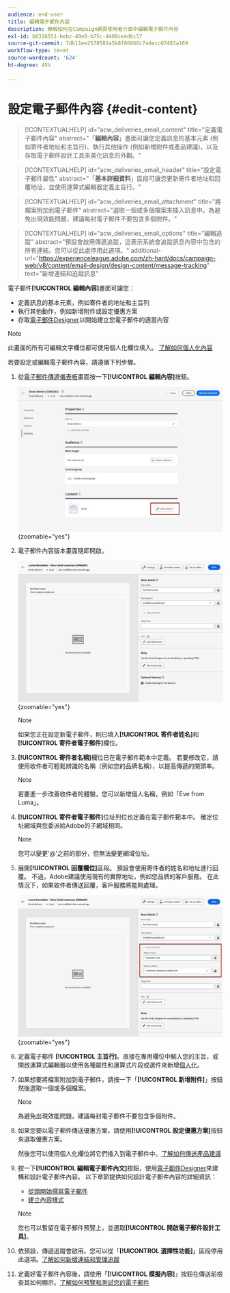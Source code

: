 ```yaml
---
audience: end-user
title: 編輯電子郵件內容
description: 瞭解如何在Campaign網頁使用者介面中編輯電子郵件內容
exl-id: b6316551-bebc-40e0-b75c-4408ce4d6c57
source-git-commit: 7db11ee2578502a5b8f86660c7adecc07483a169
workflow-type: tm+mt
source-wordcount: '624'
ht-degree: 45%

---
```


# 設定電子郵件內容 {#edit-content}

>[!CONTEXTUALHELP]
>id="acw_deliveries_email_content"
>title="定義電子郵件內容"
>abstract="「**編輯內容**」畫面可讓您定義訊息的基本元素 (例如寄件者地址和主旨行)、執行其他操作 (例如新增附件或產品建議)，以及存取電子郵件設計工具來美化訊息的外觀。"

>[!CONTEXTUALHELP]
>id="acw_deliveries_email_header"
>title="設定電子郵件屬性"
>abstract="「**基本詳細資料**」區段可讓您更新寄件者地址和回覆地址，並使用運算式編輯器定義主旨行。"

>[!CONTEXTUALHELP]
>id="acw_deliveries_email_attachment"
>title="將檔案附加到電子郵件"
>abstract="選取一個或多個檔案來插入訊息中。為避免出現效能問題，建議每封電子郵件不要包含多個附件。"

>[!CONTEXTUALHELP]
>id="acw_deliveries_email_options"
>title="編輯追蹤"
>abstract="預設會啟用傳遞追蹤，這表示系統會追蹤訊息內容中包含的所有連結。您可以從此處停用此選項。"
>additional-url="https://experienceleague.adobe.com/zh-hant/docs/campaign-web/v8/content/email-design/design-content/message-tracking" text="新增連結和追蹤訊息"

電子郵件&#x200B;**[!UICONTROL 編輯內容]**&#x200B;畫面可讓您：

* 定義訊息的基本元素，例如寄件者的地址和主旨列
* 執行其他動作，例如新增附件或設定優惠方案
* 存取[電子郵件Designer](get-started-email-designer.md#start-authoring)以開始建立您電子郵件的適當內容

>[!NOTE]
>
>此畫面的所有可編輯文字欄位都可使用個人化欄位填入。 [了解如何個人化內容](../personalization/personalize.md)

若要設定或編輯電子郵件內容，請遵循下列步驟。

1. 從[電子郵件傳遞儀表板](../email/create-email.md)畫面按一下&#x200B;**[!UICONTROL 編輯內容]**&#x200B;按鈕。

   ![](assets/email-edit-content-button.png){zoomable="yes"}

1. 電子郵件內容版本畫面隨即開啟。

   ![](assets/email-edit-content-dashboard.png){zoomable="yes"}

   >[!NOTE]
   >
   >如果您正在設定新電子郵件，則已填入&#x200B;**[!UICONTROL 寄件者姓名]**&#x200B;和&#x200B;**[!UICONTROL 寄件者電子郵件]**&#x200B;欄位。

1. **[!UICONTROL 寄件者名稱]**&#x200B;欄位已在電子郵件範本中定義。 若要修改它，請使用收件者可輕鬆辨識的名稱（例如您的品牌名稱），以提高傳遞的開頭率。

   >[!NOTE]
   >
   >若要進一步改善收件者的體驗，您可以新增個人名稱，例如「Eve from Luma」。

1. **[!UICONTROL 寄件者電子郵件]**&#x200B;位址列位也定義在電子郵件範本中。 確定位址網域與您委派給Adobe的子網域相同。

   >[!NOTE]
   >
   >您可以變更&#39;@&#39;之前的部分，但無法變更網域位址。

1. 展開&#x200B;**[!UICONTROL 回覆欄位]**&#x200B;區段。 預設會使用寄件者的姓名和地址進行回覆。 不過，Adobe建議使用現有的實際地址，例如您品牌的客戶服務。 在此情況下，如果收件者傳送回覆，客戶服務將能夠處理。

   ![](assets/email-edit-content-reply-to.png){zoomable="yes"}

1. 定義電子郵件 **[!UICONTROL 主旨行]**。直接在專用欄位中輸入您的主旨，或開啟運算式編輯器以使用各種屬性和運算式片段或選件來新增[個人化](../personalization/personalize.md)。

1. 如果想要將檔案附加到電子郵件，請按一下「**[!UICONTROL 新增附件]**」按鈕然後選取一個或多個檔案。

   >[!NOTE]
   >
   >    為避免出現效能問題，建議每封電子郵件不要包含多個附件。

   <!--limitation on size + number of files?-->

1. 如果您要以電子郵件傳送優惠方案，請使用&#x200B;**[!UICONTROL 設定優惠方案]**&#x200B;按鈕來選取優惠方案。

   然後您可以使用個人化欄位將它們插入到電子郵件中。[了解如何傳送產品建議](../msg/offers.md)

1. 按一下&#x200B;**[!UICONTROL 編輯電子郵件內文]**&#x200B;按鈕，使用[電子郵件Designer](get-started-email-designer.md#start-authoring)來建構和設計電子郵件內容。 以下章節提供如何設計電子郵件內容的詳細資訊：

   * [從頭開始撰寫電子郵件](create-email-content.md)
   * [建立內容樣式](get-started-email-style.md)

   >[!NOTE]
   >
   >您也可以暫留在電子郵件預覽上，並選取&#x200B;**[!UICONTROL 開啟電子郵件設計工具]**。

1. 依預設，傳遞追蹤會啟用。您可以從「**[!UICONTROL 選擇性功能]**」區段停用此選項。[了解如何新增連結和管理追蹤](message-tracking.md)

1. 定義好電子郵件內容後，請使用「**[!UICONTROL 模擬內容]**」按鈕在傳送前檢查其如何顯示。[了解如何預覽和測試您的電子郵件](../preview-test/preview-test.md)

